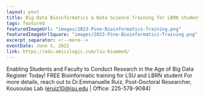 ```yaml
---
layout: post
title: Big Data Bioinformatics & Data Science Training for LBRN students
tags: featured
featuredImageUrl: "images/2023-Pine-Bioinformatics-Training.png"
featuredImageUrlSquare: "images/2023-Pine-Bioinformatics-Training.png"
excerpt_separator: <!--more-->
eventDate: June 5, 2022
link: https://edu.omicslogic.com/lsu-biommed/
---
```

Enabling Students and Faculty to Conduct Research in the Age of Big Data
Register Today! FREE Bioinformatic training for LSU and LBRN student
For more details, reach out to Dr.Emmanuelle Ruiz, Post-Doctoral Researcher, Kousoulas Lab (eruiz10@lsu.edu | Office: 225-578-9084) 